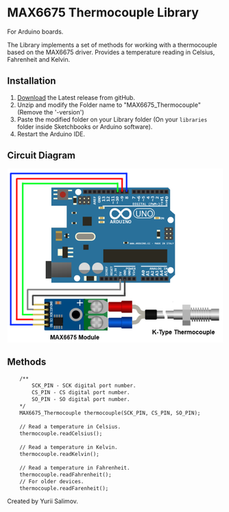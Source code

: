 # MAX6675 Thermocouple Library

For Arduino boards.

The Library implements a set of methods for working with a thermocouple based on the MAX6675 driver.
Provides a temperature reading in Celsius, Fahrenheit and Kelvin.

## Installation

1. [Download](https://github.com/YuriiSalimov/MAX6675_Thermocouple/releases) the Latest release from gitHub.
2. Unzip and modify the Folder name to "MAX6675_Thermocouple" (Remove the '-version')
3. Paste the modified folder on your Library folder 
(On your `libraries` folder inside Sketchbooks or Arduino software).
4. Restart the Arduino IDE.

## Circuit Diagram

![Circuit Diagram](MAX6675_K_Type_Thermocouple.png)

## Methods

```
    /**
        SCK_PIN - SCK digital port number.
        CS_PIN - CS digital port number.
        SO_PIN - SO digital port number.
    */
    MAX6675_Thermocouple thermocouple(SCK_PIN, CS_PIN, SO_PIN);
    
    // Read a temperature in Celsius.
    thermocouple.readCelsius();
    
    // Read a temperature in Kelvin.
    thermocouple.readKelvin();
	
    // Read a temperature in Fahrenheit.
    thermocouple.readFahrenheit();
    // For older devices.
    thermocouple.readFarenheit();
```

Created by Yurii Salimov.
